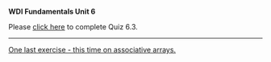 **WDI Fundamentals Unit 6**

Please [click here](https://ga-immersives.typeform.com/to/qMuECn) to complete Quiz 6.3.

---

[One last exercise - this time on associative arrays.](10_exercise.md)
